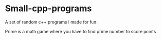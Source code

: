 # Small-cpp-programs
A set of random c++ programs I made for fun. 

Prime is a math game where you have to find prime number to score points 


